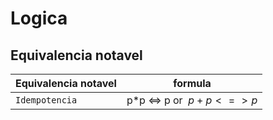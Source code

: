 # Logica
## Equivalencia notavel
| Equivalencia notavel     | formula                  |
|--------------------------|--------------------------|
|`Idempotencia`            | p*p <=> p or $\ p+p <=> p$   |
